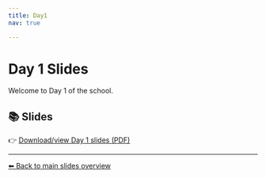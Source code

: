 ```yaml
---
title: Day1 
nav: true

---
```


# Day 1 Slides

Welcome to Day 1 of the school.

## 📚 Slides


👉 [Download/view Day 1 slides (PDF)](slide_day_1.pdf)


---

[⬅ Back to main slides overview](home.md)
